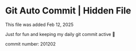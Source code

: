 # Git Auto Commit | Hidden File

This file was added Feb 12, 2025

Just for fun and keeping my daily git commit active 🤪

commit number: 201202
